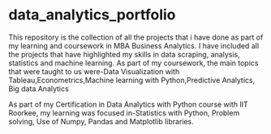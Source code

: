 # data_analytics_portfolio
This repository is the collection of all the projects that i have done as part of my learning and coursework in MBA Business Analytics. I have included all the projects that have highlighted my skills in data scraping, analysis, statistics and machine learning. 
As part of my coursework, the main topics that were taught to us were-Data Visualization with Tableau,Econometrics,Machine learning with Python,Predictive Analytics, Big data Analytics

As part of my Certification in Data Analytics with Python course with IIT Roorkee, my learning was focused in-Statistics with Python, Problem solving, Use of Numpy, Pandas and Matplotlib libraries.
